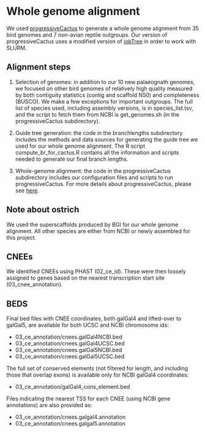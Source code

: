 Whole genome alignment
===============

We used [progressiveCactus](https://github.com/glennhickey/progressiveCactus) to generate
a whole genome alignment from 35 bird genomes and 7 non-avian reptile outgroups. Our
version of progressiveCactus uses a modified version of [jobTree](https://github.com/harvardinformatics/jobTree) in order to work with SLURM.

Alignment steps
---------------

1. Selection of genomes: in addition to our 10 new palaeognath genomes, we focused on
other bird genomes of relatively high quality measured by both contiguity statistics 
(contig and scaffold N50) and completeness (BUSCO). We make a few exceptions for important 
outgroups. The full list of species used, including assembly versions, is in 
species_list.tsv, and the script to fetch them from NCBI is get_genomes.sh (in the progressiveCactus subdirectory).

2. Guide tree generation: the code in the branchlengths subdirectory includes the methods and data sources for generating the guide tree
we used for our whole genome alignment. The R script compute_br_for_cactus.R contains all the information and scripts needed to
generate our final branch lengths.

3. Whole-genome alignment: the code in the progressiveCactus subdirectory includes our configuration files and
scripts to run progressiveCactus. For more details about progressiveCactus, please see [here](https://github.com/glennhickey/progressiveCactus).

Note about ostrich
--------------

We used the superscaffolds produced by BGI for our whole genome alignment. All other species are either from NCBI or newly assembled for this project.

CNEEs
--------

We identified CNEEs using PHAST (02_ce_id). These were then loosely assigned to genes based on the nearest transcription start site (03_cnee_annotation). 

BEDS
------

Final bed files with CNEE coordinates, both galGal4 and lifted-over to galGal5, are available for both UCSC and NCBI chromosome ids:
- 03_ce_annotation/cnees.galGal4NCBI.bed
- 03_ce_annotation/cnees.galGal4UCSC.bed
- 03_ce_annotation/cnees.galGal5NCBI.bed
- 03_ce_annotation/cnees.galGal5UCSC.bed

The full set of conserved elements (not filtered for length, and including those that overlap exons) is available only for NCBI galGal4 coordinates:
- 03_ce_annotation/galGal4_cons_element.bed

Files indicating the nearest TSS for each CNEE (using NCBI gene annotations) are also provided as:
- 03_ce_annotation/cnees.galgal4.annotation
- 03_ce_annotation/cnees.galgal5.annotation
